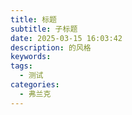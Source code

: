 ```yaml
---
title: 标题
subtitle: 子标题
date: 2025-03-15 16:03:42
description: 的风格
keywords:
tags:
  - 测试
categories:
  - 弗兰克
---
```


<!--more-->
